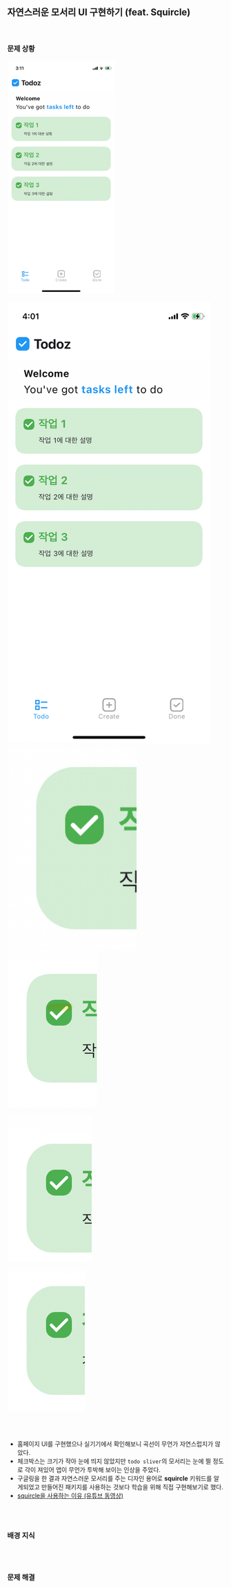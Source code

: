 
## 자연스러운 모서리 UI 구현하기 (feat. Squircle)

<br/>

### 문제 상황

<img src="tsassets/squircle.png" width ="250">

![alt text](image-3.png)
<br/>
<img src="tsassets/squircle2.jpeg" width ="300"> ![alt text](image.png)

![alt text](image-2.png)

![alt text](image-1.png)


<br/>
<br/>

- 홈페이지 UI를 구현했으나 실기기에서 확인해보니 곡선이 무언가 자연스럽지가 않았다.
- 체크박스는 크기가 작아 눈에 띄지 않았지만 `todo sliver`의 모서리는 눈에 띌 정도로 각이 져있어 앱이 무언가 투박해 보이는 인상을 주었다.
- 구글링을 한 결과 자연스러운 모서리를 주는 디자인 용어로 **squircle** 키워드를 알게되었고 만들어진 패키지를 사용하는 것보다 학습을 위해 직접 구현해보기로 했다.
- [squircle을 사용하는 이유 (유튜브 동영상)](https://www.youtube.com/watch?v=o2-qTvOR1rY)

<br/>

#

### 배경 지식




<br/>

#

### 문제 해결
